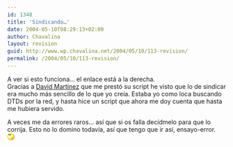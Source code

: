 ```yaml
---
id: 1348
title: 'Sindicando…'
date: 2004-05-10T08:29:13+02:00
author: Chavalina
layout: revision
guid: http://www.wp.chavalina.net/2004/05/10/113-revision/
permalink: /2004/05/10/113-revision/
---
```

A ver si esto funciona… el enlace está a la derecha.  
Gracias a <a href=http://www.dmnet.bitacoras.com>David Martinez</a> que me prestó su script he visto que lo de sindicar era mucho más sencillo de lo que yo creía. Estaba yo como loca buscando DTDs por la red, y hasta hice un script que ahora me doy cuenta que hasta me hubiera servido. 

A veces me da errores raros… así que si os falla decídmelo para que lo corrija. Esto no lo domino todavía, así que tengo que ir así, ensayo-error.  
![](/imagenes/emoticonos/pensativo.gif)